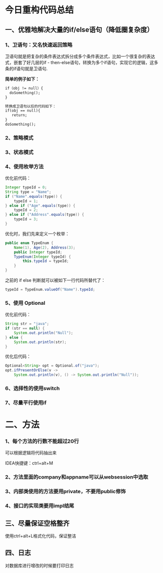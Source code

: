 # 今日重构代码总结

## 一、优雅地解决大量的if/else语句（降低圈复杂度）

### 1、卫语句：又名快速返回策略

​	卫语句就是把复杂的条件表达式拆分成多个条件表达式，比如一个很复杂的表达式，嵌套了好几层的if - then-else语句，转换为多个if语句，实现它的逻辑，这多条的if语句就是卫语句.

**简单的例子如下：**

```html
if（obj != null）{
  doSomething();
}

转换成卫语句以后的代码如下：
if(obj == null){
   return;
}
doSomething();
```

### 2、策略模式

### 3、状态模式

### 4、使用枚举方法

优化前代码：

```java
Integer typeId = 0;
String type = "Name";
if ("Name".equals(type)) {
    typeId = 1;
} else if ("Age".equals(type)) {
    typeId = 2;
} else if ("Address".equals(type)) {
    typeId = 3;
}
```

优化时，我们先来定义一个枚举：

```java
public enum TypeEnum {
    Name(1), Age(2), Address(3);
    public Integer typeId;
    TypeEnum(Integer typeId) {
        this.typeId = typeId;
    }
}
```

之前的 if else 判断就可以被如下一行代码所替代了：

```java
typeId = TypeEnum.valueOf("Name").typeId;
```

### 5、使用 Optional

优化前代码：

```java
String str = "java";
if (str == null) {
    System.out.println("Null");
} else {
    System.out.println(str);
}
```

优化后代码：

```java
Optional<String> opt = Optional.of("java");
opt.ifPresentOrElse(v -> 
	System.out.println(v), () -> System.out.println("Null"));
```

### 6、选择性的使用switch

### 7、尽量平行使用if

# 二、方法

### 1、每个方法的行数不能超过20行

可以根据逻辑将代码抽出来

IDEA快捷键：ctrl+alt+M

### 2、方法里面的company和appname可以从websession中选取

### 3、内部类使用的方法要用private，不要用public修饰

### 4、接口的实现类要用impl结尾

## 三、尽量保证空格整齐

使用ctrl+alt+L格式化代码，保证整洁

## 四、日志

对数据库进行增改的时候要打印日志